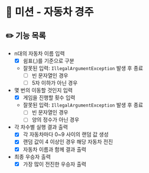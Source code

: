 # 🚗 미션 - 자동차 경주

## ✏️ 기능 목록
- n대의 자동차 이름 입력
    - [x] 쉼표(,)를 기준으로 구분
    - 잘못된 입력: `IllegalArgumentException` 발생 후 종료
      - [ ] 빈 문자열인 경우
      - [ ] 5자 이하가 아닌 경우
- 몇 번의 이동할 것인지 입력
  - [x] 게임을 진행할 횟수 입력
  - 잘못된 입력: `IllegalArgumentException` 발생 후 종료
    - [ ] 빈 문자열인 경우
    - [ ] 양의 정수가 아닌 경우
- 각 차수별 실행 결과 출력
  - [x] 각 자동차마다 0~9 사이의 랜덤 값 생성
  - [x] 랜덤 값이 4 이상인 경우 해당 자동차 전진
  - [x] 자동차 이름과 함께 결과 출력
- 최종 우승자 출력
  - [x] 가장 많이 전진한 우승자 출력